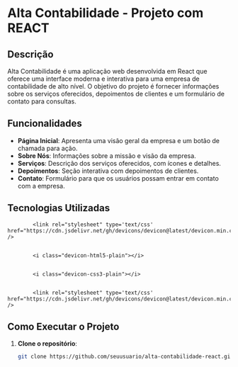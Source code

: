 # Alta Contabilidade - Projeto com REACT

## Descrição

Alta Contabilidade é uma aplicação web desenvolvida em React que oferece uma interface moderna e interativa para uma empresa de contabilidade de alto nível. O objetivo do projeto é fornecer informações sobre os serviços oferecidos, depoimentos de clientes e um formulário de contato para consultas.

## Funcionalidades

- **Página Inicial**: Apresenta uma visão geral da empresa e um botão de chamada para ação.
- **Sobre Nós**: Informações sobre a missão e visão da empresa.
- **Serviços**: Descrição dos serviços oferecidos, com ícones e detalhes.
- **Depoimentos**: Seção interativa com depoimentos de clientes.
- **Contato**: Formulário para que os usuários possam entrar em contato com a empresa.

## Tecnologias Utilizadas


            <link rel="stylesheet" type='text/css' href="https://cdn.jsdelivr.net/gh/devicons/devicon@latest/devicon.min.css" />
          

            <i class="devicon-html5-plain"></i>
          

            <i class="devicon-css3-plain"></i>
          

            <link rel="stylesheet" type='text/css' href="https://cdn.jsdelivr.net/gh/devicons/devicon@latest/devicon.min.css" />
          

## Como Executar o Projeto

1. **Clone o repositório**:
   ```bash
   git clone https://github.com/seuusuario/alta-contabilidade-react.git
